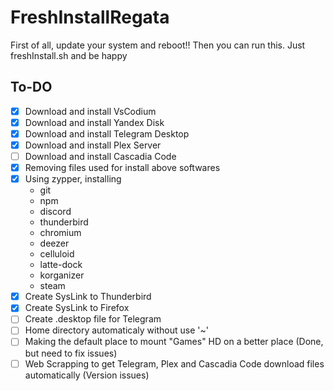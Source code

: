 # FreshInstallRegata

First of all, update your system and reboot!! Then you can run this.
Just freshInstall.sh and be happy


## To-DO

- [x] Download and install VsCodium
- [x] Download and install Yandex Disk
- [x] Download and install Telegram Desktop
- [x] Download and install Plex Server
- [ ] Download and install Cascadia Code
- [x] Removing files used for install above softwares
- [x] Using zypper, installing 
  - git 
  - npm
  - discord 
  - thunderbird 
  - chromium 
  - deezer 
  - celluloid 
  - latte-dock 
  - korganizer
  - steam
- [x] Create SysLink to Thunderbird
- [x] Create SysLink to Firefox
- [ ] Create .desktop file for Telegram
- [ ] Home directory automaticaly without use '~'
- [ ] Making the default place to mount "Games" HD on a better place (Done, but need to fix issues)
- [ ] Web Scrapping to get Telegram, Plex and Cascadia Code download files automatically (Version issues)
